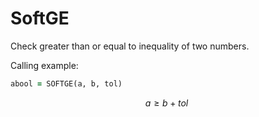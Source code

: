 # SoftGE

Check greater than or equal to inequality of two numbers.

Calling example:

```fortran
abool = SOFTGE(a, b, tol)
```

$$
a \ge b + tol\
$$
